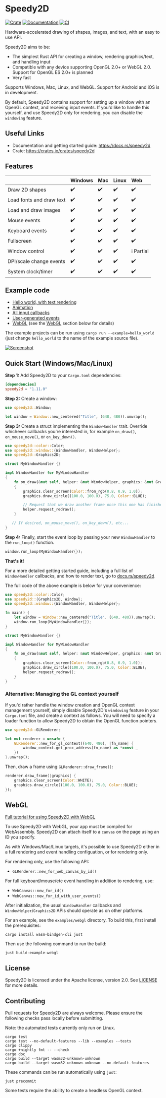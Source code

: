 # Speedy2D

[![Crate](https://img.shields.io/crates/v/speedy2d.svg)](https://crates.io/crates/speedy2d)
[![Documentation](https://docs.rs/speedy2d/badge.svg)](https://docs.rs/speedy2d)
[![CI](https://github.com/QuantumBadger/Speedy2D/actions/workflows/build.yml/badge.svg)](hhttps://github.com/QuantumBadger/Speedy2D/actions)

Hardware-accelerated drawing of shapes, images, and text, with an easy to
use API.

Speedy2D aims to be:

 - The simplest Rust API for creating a window, rendering graphics/text, and
   handling input
 - Compatible with any device supporting OpenGL 2.0+ or WebGL 2.0. Support for
   OpenGL ES 2.0+ is planned
 - Very fast

Supports Windows, Mac, Linux, and WebGL. Support for Android and iOS is in
development.

By default, Speedy2D contains support for setting up a window with an OpenGL
context, and receiving input events. If you'd like to handle this yourself, and
use Speedy2D only for rendering, you can disable the `windowing` feature.


## Useful Links

* Documentation and getting started guide: https://docs.rs/speedy2d
* Crate: https://crates.io/crates/speedy2d

## Features

|                          | Windows | Mac | Linux | Web        |
|--------------------------|---------|-----|-------|:-----------|
| Draw 2D shapes           | ✔️      | ✔️  | ✔️    | ✔️         |
| Load fonts and draw text | ✔️      | ✔️  | ✔️    | ✔️         |
| Load and draw images     | ✔️      | ✔️  | ✔️    | ✔️         |
| Mouse events             | ✔️      | ✔️  | ✔️    | ✔️         |
| Keyboard events          | ✔️      | ✔️  | ✔️    | ✔️         |
| Fullscreen               | ✔️      | ✔️  | ✔️    | ✔️         |
| Window control           | ✔️      | ✔️  | ✔️    | ℹ️ Partial |
| DPI/scale change events  | ✔️      | ✔️  | ✔️    | ✔️         |
| System clock/timer       | ✔️      | ✔️  | ✔️    | ✔️         |

## Example code

* [Hello world, with text rendering](examples/hello_world.rs)
* [Animation](examples/animation.rs)
* [All input callbacks](examples/input_callbacks.rs)
* [User-generated events](examples/user_events.rs)
* [WebGL](examples/webgl) (see the [WebGL](#webgl) section below for details)

The example projects can be run using `cargo run --example=hello_world` (just
change `hello_world` to the name of the example source file).

[![Screenshot](assets/screenshots/hello_world.png)](examples/hello_world.rs)

## Quick Start (Windows/Mac/Linux)

**Step 1:** Add Speedy2D to your `Cargo.toml` dependencies:

```toml
[dependencies]
speedy2d = "1.11.0"
```

**Step 2:** Create a window:

```rust
use speedy2d::Window;

let window = Window::new_centered("Title", (640, 480)).unwrap();
```

**Step 3:** Create a struct implementing the `WindowHandler` trait. Override
whichever callbacks you're interested in, for example `on_draw()`,
`on_mouse_move()`, or `on_key_down()`.

```rust
use speedy2d::color::Color;
use speedy2d::window::{WindowHandler, WindowHelper};
use speedy2d::Graphics2D;

struct MyWindowHandler {}

impl WindowHandler for MyWindowHandler
{
    fn on_draw(&mut self, helper: &mut WindowHelper, graphics: &mut Graphics2D)
    {
        graphics.clear_screen(Color::from_rgb(0.8, 0.9, 1.0));
        graphics.draw_circle((100.0, 100.0), 75.0, Color::BLUE);

        // Request that we draw another frame once this one has finished
        helper.request_redraw();
    }

   // If desired, on_mouse_move(), on_key_down(), etc...
}
```

**Step 4:** Finally, start the event loop by passing your new `WindowHandler`
to the `run_loop()` function. 

```rust
window.run_loop(MyWindowHandler{});
```

**That's it!**

For a more detailed getting started guide, including a full list of `WindowHandler`
callbacks, and how to render text, go to
[docs.rs/speedy2d](https://docs.rs/speedy2d).

The full code of the above example is below for your convenience:

```rust
use speedy2d::color::Color;
use speedy2d::{Graphics2D, Window};
use speedy2d::window::{WindowHandler, WindowHelper};

fn main() {
    let window = Window::new_centered("Title", (640, 480)).unwrap();
    window.run_loop(MyWindowHandler{});
}

struct MyWindowHandler {}

impl WindowHandler for MyWindowHandler
{
    fn on_draw(&mut self, helper: &mut WindowHelper, graphics: &mut Graphics2D)
    {
        graphics.clear_screen(Color::from_rgb(0.8, 0.9, 1.0));
        graphics.draw_circle((100.0, 100.0), 75.0, Color::BLUE);
        helper.request_redraw();
    }
}
```

### Alternative: Managing the GL context yourself

If you'd rather handle the window creation and OpenGL context management
yourself, simply disable Speedy2D's `windowing` feature in your `Cargo.toml`
file, and create a context as follows. You will need to specify a loader
function to allow Speedy2D to obtain the OpenGL function pointers.

```rust
use speedy2d::GLRenderer;

let mut renderer = unsafe {
    GLRenderer::new_for_gl_context((640, 480), |fn_name| {
        window_context.get_proc_address(fn_name) as *const _
    })
}.unwrap();
```

Then, draw a frame using `GLRenderer::draw_frame()`:

```rust
renderer.draw_frame(|graphics| {
    graphics.clear_screen(Color::WHITE);
    graphics.draw_circle((100.0, 100.0), 75.0, Color::BLUE);
});
```

## <a name="webgl"></a>WebGL

[Full tutorial for using Speedy2D with WebGL](https://quantumbadger.com/2021/12/using-webgl-with-speedy2d.html)

To use Speedy2D with WebGL, your app must be compiled for WebAssembly.
Speedy2D can attach itself to a `canvas` on the page using an ID you
specify.

As with Windows/Mac/Linux targets, it's possible to use Speedy2D either in a
full rendering and event handling configuation, or for rendering only.

For rendering only, use the following API:

* `GLRenderer::new_for_web_canvas_by_id()`

For full keyboard/mouse/etc event handling in addition to rendering, use:

* `WebCanvas::new_for_id()`
* `WebCanvas::new_for_id_with_user_events()`

After initialization, the usual `WindowHandler` callbacks and
`WindowHelper`/`Graphics2D` APIs should operate as on other platforms.

For an example, see the `examples/webgl` directory. To build this, first install
the prerequisites:

```shell
cargo install wasm-bindgen-cli just
```

Then use the following command to run the build:

```shell
just build-example-webgl
```

## License

Speedy2D is licensed under the Apache license, version 2.0. See
[LICENSE](LICENSE) for more details.

## Contributing

Pull requests for Speedy2D are always welcome. Please ensure the following
checks pass locally before submitting.

Note: the automated tests currently only run on Linux.

```shell
cargo test
cargo test --no-default-features --lib --examples --tests
cargo clippy
cargo +nightly fmt -- --check
cargo doc
cargo build --target wasm32-unknown-unknown
cargo build --target wasm32-unknown-unknown --no-default-features
```

These commands can be run automatically using `just`:

```shell
just precommit
```

Some tests require the ability to create a headless OpenGL context.
